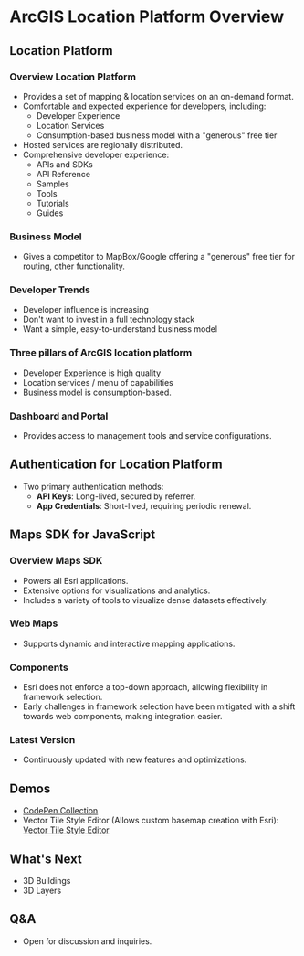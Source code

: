 # ArcGIS Location Platform Overview

## Location Platform

### Overview Location Platform

- Provides a set of mapping & location services on an on-demand format.
- Comfortable and expected experience for developers, including:
  - Developer Experience
  - Location Services
  - Consumption-based business model with a "generous" free tier
- Hosted services are regionally distributed.
- Comprehensive developer experience:
  - APIs and SDKs
  - API Reference
  - Samples
  - Tools
  - Tutorials
  - Guides

### Business Model

- Gives a competitor to MapBox/Google offering a "generous" free tier for routing, other functionality.

### Developer Trends

- Developer influence is increasing
- Don't want to invest in a full technology stack
- Want a simple, easy-to-understand business model

### Three pillars of ArcGIS location platform

- Developer Experience is high quality
- Location services / menu of capabilities
- Business model is consumption-based.

### Dashboard and Portal

- Provides access to management tools and service configurations.

## Authentication for Location Platform

- Two primary authentication methods:
  - **API Keys**: Long-lived, secured by referrer.
  - **App Credentials**: Short-lived, requiring periodic renewal.

## Maps SDK for JavaScript

### Overview Maps SDK

- Powers all Esri applications.
- Extensive options for visualizations and analytics.
- Includes a variety of tools to visualize dense datasets effectively.

### Web Maps

- Supports dynamic and interactive mapping applications.

### Components

- Esri does not enforce a top-down approach, allowing flexibility in framework selection.
- Early challenges in framework selection have been mitigated with a shift towards web components, making integration easier.

### Latest Version

- Continuously updated with new features and optimizations.

## Demos

- [CodePen Collection](https://codepen.io/collection/eYYqgM)
- Vector Tile Style Editor (Allows custom basemap creation with Esri): [Vector Tile Style Editor](https://vtse.arcgis.com/)

## What's Next

- 3D Buildings
- 3D Layers

## Q&A

- Open for discussion and inquiries.
